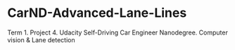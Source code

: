 # CarND-Advanced-Lane-Lines
Term 1. Project 4. Udacity Self-Driving Car Engineer Nanodegree. Computer vision &amp; Lane detection 
